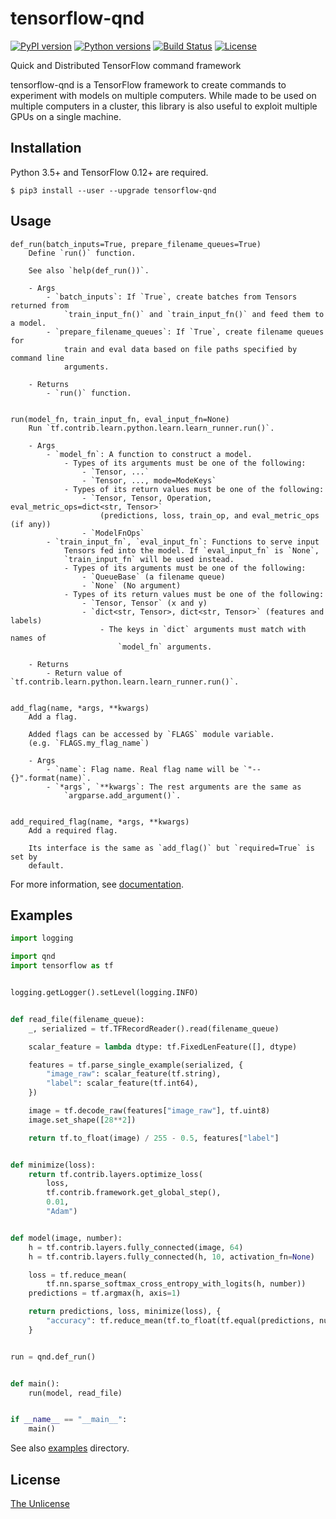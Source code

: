 # tensorflow-qnd

[![PyPI version](https://badge.fury.io/py/tensorflow-qnd.svg)](https://badge.fury.io/py/tensorflow-qnd)
[![Python versions](https://img.shields.io/pypi/pyversions/tensorflow-qnd.svg)]()
[![Build Status](https://travis-ci.org/raviqqe/tensorflow-qnd.svg?branch=master)](https://travis-ci.org/raviqqe/tensorflow-qnd)
[![License](https://img.shields.io/badge/license-unlicense-lightgray.svg)](https://unlicense.org)

Quick and Distributed TensorFlow command framework

tensorflow-qnd is a TensorFlow framework to create commands to experiment with
models on multiple computers.
While made to be used on multiple computers in a cluster, this library is also
useful to exploit multiple GPUs on a single machine.


## Installation

Python 3.5+ and TensorFlow 0.12+ are required.

```
$ pip3 install --user --upgrade tensorflow-qnd
```


## Usage

```
def_run(batch_inputs=True, prepare_filename_queues=True)
    Define `run()` function.

    See also `help(def_run())`.

    - Args
        - `batch_inputs`: If `True`, create batches from Tensors returned from
            `train_input_fn()` and `train_input_fn()` and feed them to a model.
        - `prepare_filename_queues`: If `True`, create filename queues for
            train and eval data based on file paths specified by command line
            arguments.

    - Returns
        - `run()` function.


run(model_fn, train_input_fn, eval_input_fn=None)
    Run `tf.contrib.learn.python.learn.learn_runner.run()`.

    - Args
        - `model_fn`: A function to construct a model.
            - Types of its arguments must be one of the following:
                - `Tensor, ...`
                - `Tensor, ..., mode=ModeKeys`
            - Types of its return values must be one of the following:
                - `Tensor, Tensor, Operation, eval_metric_ops=dict<str, Tensor>`
                    (predictions, loss, train_op, and eval_metric_ops (if any))
                - `ModelFnOps`
        - `train_input_fn`, `eval_input_fn`: Functions to serve input
            Tensors fed into the model. If `eval_input_fn` is `None`,
            `train_input_fn` will be used instead.
            - Types of its arguments must be one of the following:
                - `QueueBase` (a filename queue)
                - `None` (No argument)
            - Types of its return values must be one of the following:
                - `Tensor, Tensor` (x and y)
                - `dict<str, Tensor>, dict<str, Tensor>` (features and labels)
                    - The keys in `dict` arguments must match with names of
                        `model_fn` arguments.

    - Returns
        - Return value of `tf.contrib.learn.python.learn.learn_runner.run()`.


add_flag(name, *args, **kwargs)
    Add a flag.

    Added flags can be accessed by `FLAGS` module variable.
    (e.g. `FLAGS.my_flag_name`)

    - Args
        - `name`: Flag name. Real flag name will be `"--{}".format(name)`.
        - `*args`, `**kwargs`: The rest arguments are the same as
            `argparse.add_argument()`.


add_required_flag(name, *args, **kwargs)
    Add a required flag.

    Its interface is the same as `add_flag()` but `required=True` is set by
    default.
```

For more information, see [documentation](https://raviqqe.github.io/tensorflow-qnd/qnd).


## Examples

```python
import logging

import qnd
import tensorflow as tf


logging.getLogger().setLevel(logging.INFO)


def read_file(filename_queue):
    _, serialized = tf.TFRecordReader().read(filename_queue)

    scalar_feature = lambda dtype: tf.FixedLenFeature([], dtype)

    features = tf.parse_single_example(serialized, {
        "image_raw": scalar_feature(tf.string),
        "label": scalar_feature(tf.int64),
    })

    image = tf.decode_raw(features["image_raw"], tf.uint8)
    image.set_shape([28**2])

    return tf.to_float(image) / 255 - 0.5, features["label"]


def minimize(loss):
    return tf.contrib.layers.optimize_loss(
        loss,
        tf.contrib.framework.get_global_step(),
        0.01,
        "Adam")


def model(image, number):
    h = tf.contrib.layers.fully_connected(image, 64)
    h = tf.contrib.layers.fully_connected(h, 10, activation_fn=None)

    loss = tf.reduce_mean(
        tf.nn.sparse_softmax_cross_entropy_with_logits(h, number))
    predictions = tf.argmax(h, axis=1)

    return predictions, loss, minimize(loss), {
        "accuracy": tf.reduce_mean(tf.to_float(tf.equal(predictions, number)))
    }


run = qnd.def_run()


def main():
    run(model, read_file)


if __name__ == "__main__":
    main()
```

See also [examples](examples) directory.


## License

[The Unlicense](https://unlicense.org)
